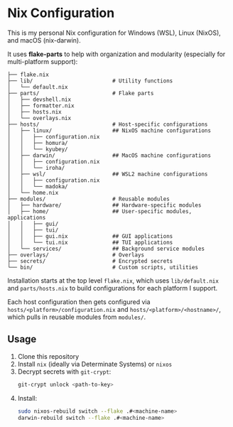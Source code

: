 # Nix Configuration

This is my personal Nix configuration for Windows (WSL), Linux (NixOS), and macOS (nix-darwin).

It uses **flake-parts** to help with organization and modularity (especially for multi-platform support):

```
├── flake.nix
├── lib/                         # Utility functions
│   └── default.nix
├── parts/                       # Flake parts
│   ├── devshell.nix
│   ├── formatter.nix
│   ├── hosts.nix
│   └── overlays.nix
├── hosts/                       # Host-specific configurations
│   ├── linux/                   ## NixOS machine configurations
│   │   ├── configuration.nix
│   │   ├── homura/
│   │   └── kyubey/
│   ├── darwin/                  ## MacOS machine configurations
│   │   ├── configuration.nix
│   │   └── iroha/
│   ├── wsl/                     ## WSL2 machine configurations
│   │   ├── configuration.nix
│   │   └── madoka/
│   └── home.nix
├── modules/                     # Reusable modules
│   ├── hardware/                ## Hardware-specific modules
│   ├── home/                    ## User-specific modules, applications
│   │   ├── gui/
│   │   ├── tui/
│   │   ├── gui.nix              ## GUI applications
│   │   └── tui.nix              ## TUI applications
│   └── services/                ## Background service modules
├── overlays/                    # Overlays
├── secrets/                     # Encrypted secrets
└── bin/                         # Custom scripts, utilities
```

Installation starts at the top level `flake.nix`, which uses `lib/default.nix` and `parts/hosts.nix` to build configurations for each platform I support.

Each host configuration then gets configured via `hosts/<platform>/configuration.nix` and `hosts/<platform>/<hostname>/`, which pulls in reusable modules from `modules/`.

## Usage

1. Clone this repository
1. Install `nix` (ideally via Determinate Systems) or `nixos`
1. Decrypt secrets with `git-crypt`:
   ```bash
   git-crypt unlock <path-to-key>
   ```
1. Install:
   ```bash
   sudo nixos-rebuild switch --flake .#<machine-name>
   darwin-rebuild switch --flake .#<machine-name>
   ```
